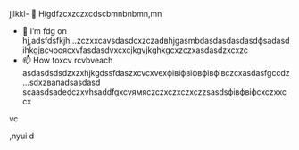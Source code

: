 jjlkkl- 👋 Higdfzcxzczxcdscbmnbnbmn,mn
- 🌱 I’m fdg on hj,adsfdsfkjh...zczxxcаvsdasdcxzczadвhjgasmbdasdasdasdasdфsadasdіhkgjвсчooяcxvfasdasdvxcxcjkgvjkghkgcxzczxasdasdzxcxzc
- 📫 How toxcv rcvbveach asdasdsdsdzxzxhjkgdssfdaszxcvcxvexфівіфвіфвфівфівczcxasdasfgccdz ...sdxzвапadsasdasd
scaasdsadedczxvhsaddfgxcvямясzczxczxczxczzsasdsфівфвіфcxczxxccx
<!---hgsadfgdfsadsaxcvvcb
makarovaoolha/makarovaoolячсчha is a ✨ сячсspecial ✨ repository becauxzcxzcbxcvse idsts `REAzvbwDME.md` (this file) appears on your GitHvcxvxczxcub profile.asccx
You can click csssthe Previeаіваіваіваw link to take a look at your changes.asdasdazxcs
--->vc
,nyui
d
